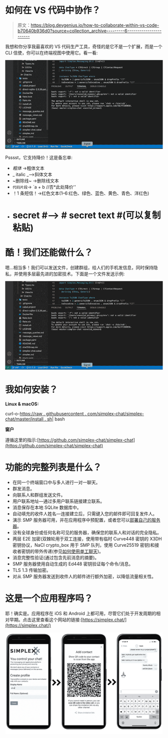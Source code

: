 # 如何在 VS 代码中协作？

> 原文：<https://blog.devgenius.io/how-to-collaborate-within-vs-code-b70640b936d0?source=collection_archive---------6----------------------->

我想和你分享我最喜欢的 VS 代码生产工具，奇怪的是它不是一个扩展，而是一个 CLI 信使，你可以在终端视图中使用它。看一看:

![](img/992a8348de2072569de6a2c3a70cef6b.png)

Psssst，它支持降价！这是备忘单:

*   *粗体* ->粗体文本
*   _ italic _-->斜体文本
*   ~删除线~ ->删除线文本
*   `代码片段`-> `a + b //否*此处降价''
*   ！1 条短信！->红色文本(1–6:红色、绿色、蓝色、黄色、青色、洋红色)
*   # secret #--> # secret text #(可以复制粘贴)

# 酷！我们还能做什么？

嗯…相当多！我们可以发送文件，创建群组，给人们的手机发信息，同时保持隐私，并使用多层最先进的加密技术。下面是一个文件发送示例:

![](img/0c7c81e048bcf79fb79fa002ecacf949.png)

# 我如何安装？

**Linux & macOS:**

curl-o-[https://raw . githubusercontent . com/simplex-chat/simplex-chat/master/install . sh](https://raw.githubusercontent.com/simplex-chat/simplex-chat/master/install.sh)| bash

**窗户**

遵循这里的指示:[https://github.com/simplex-chat/simplex-chat](https://github.com/simplex-chat/simplex-chat)

# 功能的完整列表是什么？

*   在同一个终端窗口中与多人进行一对一聊天。
*   群发消息。
*   向联系人和群组发送文件。
*   用户联系地址—通过多用户联系链接建立联系。
*   消息保存在本地 SQLite 数据库中。
*   自动填充的收件人姓名—连接建立后，只需键入您的邮件即可回复发件人。
*   演示 SMP 服务器可用，并在应用程序中预配置，或者您可以[部署自己的服务器](https://github.com/simplex-chat/simplexmq#using-smp-server-and-smp-agent)。
*   没有全球身份或任何名称可见的服务器，确保您的联系人和对话的完全隐私。
*   两层 E2E 加密(双棘轮用于双工连接，使用带有临时 Curve448 密钥的 X3DH 密钥协议，NaCl crypto_box 用于 SMP 队列，使用 Curve25519 密钥)和接收者密钥的带外传递(参见[如何使用单工聊天](https://github.com/simplex-chat/simplex-chat#how-to-use-simplex-chat))。
*   消息完整性验证(通过包含先前消息的摘要)。
*   SMP 服务器使用自动生成的 Ed448 密钥验证每个命令/消息。
*   TLS 1.3 传输加密。
*   对从 SMP 服务器发送到收件人的邮件进行额外加密，以降低流量相关性。

# 这是一个应用程序吗？

耶！确实是。应用程序在 iOS 和 Android 上都可用，尽管它们处于开发周期的相对早期。点击这里查看这个网站的链接:[https://simplex.chat/](https://simplex.chat/)

![](img/f67148fa9b8c7ba159a6e93fa6f927b0.png)